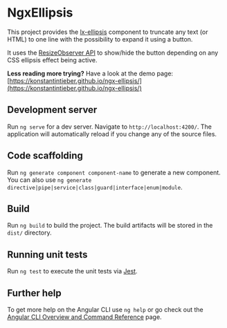 # NgxEllipsis

This project provides the [lx-ellipsis](projects/ngx-ellipsis/src/lib/lx-ellipsis.component.ts) component to truncate any text (or HTML) to one line with the possibility to expand it using a button.

It uses the <a href="https://developer.mozilla.org/en-US/docs/Web/API/ResizeObserver" target="_blank">ResizeObserver API</a> to show/hide the button depending on any CSS ellipsis effect being active.

**Less reading more trying?** Have a look at the demo page: [https://konstantintieber.github.io/ngx-ellipsis/](https://konstantintieber.github.io/ngx-ellipsis/)

## Development server

Run `ng serve` for a dev server. Navigate to `http://localhost:4200/`. The application will automatically reload if you change any of the source files.

## Code scaffolding

Run `ng generate component component-name` to generate a new component. You can also use `ng generate directive|pipe|service|class|guard|interface|enum|module`.

## Build

Run `ng build` to build the project. The build artifacts will be stored in the `dist/` directory.

## Running unit tests

Run `ng test` to execute the unit tests via [Jest](https://jestjs.io/).

## Further help

To get more help on the Angular CLI use `ng help` or go check out the [Angular CLI Overview and Command Reference](https://angular.io/cli) page.
